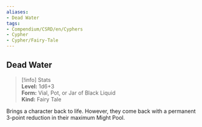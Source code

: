 ```yaml
---
aliases:
- Dead Water
tags:
- Compendium/CSRD/en/Cyphers
- Cypher
- Cypher/Fairy-Tale
---
```


  
## Dead Water  
>[!info] Stats  
> **Level:** 1d6+3  
> **Form:** Vial, Pot, or Jar of Black Liquid  
> **Kind:** Fairy Tale
  
Brings a character back to life. However, they come back with a permanent 3-point reduction in their maximum Might Pool.